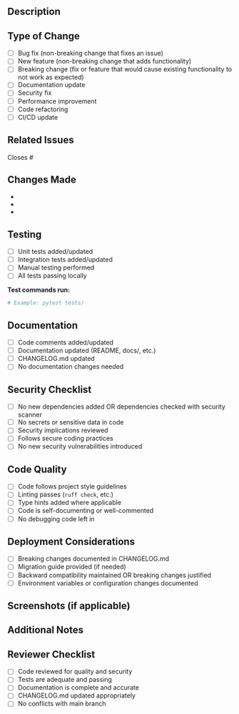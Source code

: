 ## Description
<!-- Provide a clear and concise description of your changes -->

## Type of Change
<!-- Mark the relevant option with an 'x' -->
- [ ] Bug fix (non-breaking change that fixes an issue)
- [ ] New feature (non-breaking change that adds functionality)
- [ ] Breaking change (fix or feature that would cause existing functionality to not work as expected)
- [ ] Documentation update
- [ ] Security fix
- [ ] Performance improvement
- [ ] Code refactoring
- [ ] CI/CD update

## Related Issues
<!-- Link to related issues, e.g., "Fixes #123" or "Relates to #456" -->
Closes #

## Changes Made
<!-- List the specific changes made in this PR -->
- 
- 
- 

## Testing
<!-- Describe the tests you ran to verify your changes -->
- [ ] Unit tests added/updated
- [ ] Integration tests added/updated
- [ ] Manual testing performed
- [ ] All tests passing locally

**Test commands run:**
```bash
# Example: pytest tests/
```

## Documentation
- [ ] Code comments added/updated
- [ ] Documentation updated (README, docs/, etc.)
- [ ] CHANGELOG.md updated
- [ ] No documentation changes needed

## Security Checklist
- [ ] No new dependencies added OR dependencies checked with security scanner
- [ ] No secrets or sensitive data in code
- [ ] Security implications reviewed
- [ ] Follows secure coding practices
- [ ] No new security vulnerabilities introduced

## Code Quality
- [ ] Code follows project style guidelines
- [ ] Linting passes (`ruff check`, etc.)
- [ ] Type hints added where applicable
- [ ] Code is self-documenting or well-commented
- [ ] No debugging code left in

## Deployment Considerations
- [ ] Breaking changes documented in CHANGELOG.md
- [ ] Migration guide provided (if needed)
- [ ] Backward compatibility maintained OR breaking changes justified
- [ ] Environment variables or configuration changes documented

## Screenshots (if applicable)
<!-- Add screenshots to help explain your changes -->

## Additional Notes
<!-- Any additional information or context for reviewers -->

## Reviewer Checklist
<!-- For maintainers/reviewers -->
- [ ] Code reviewed for quality and security
- [ ] Tests are adequate and passing
- [ ] Documentation is complete and accurate
- [ ] CHANGELOG.md updated appropriately
- [ ] No conflicts with main branch
